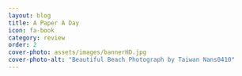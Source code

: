 ```yaml
---
layout: blog
title: A Paper A Day
icon: fa-book
category: review
order: 2
cover-photo: assets/images/bannerHD.jpg
cover-photo-alt: "Beautiful Beach Photograph by Taiwan Nans0410"
---
```

